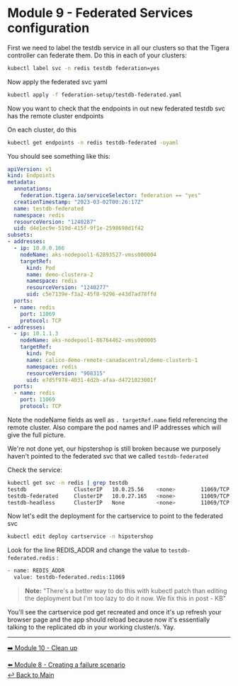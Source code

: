 # Module 9 - Federated Services configuration

First we need to label the testdb service in all our clusters so that the Tigera controller can federate them. Do this in each of your clusters:

```bash
kubectl label svc -n redis testdb federation=yes
```

Now apply the federated svc yaml

```bash
kubectl apply -f federation-setup/testdb-federated.yaml
```

Now you want to check that the endpoints in out new federated testdb svc has the remote cluster endpoints

On each cluster, do this

```bash
kubectl get endpoints -n redis testdb-federated -oyaml
```

You should see something like this:

```yaml
apiVersion: v1
kind: Endpoints
metadata:
  annotations:
    federation.tigera.io/serviceSelector: federation == "yes"
  creationTimestamp: "2023-03-02T00:26:17Z"
  name: testdb-federated
  namespace: redis
  resourceVersion: "1240287"
  uid: d4e1ec9e-519d-415f-9f1e-2598698d1f42
subsets:
- addresses:
  - ip: 10.0.0.166
    nodeName: aks-nodepool1-62893527-vmss000004
    targetRef:
      kind: Pod
      name: demo-clustera-2
      namespace: redis
      resourceVersion: "1240277"
      uid: c5e7139e-f3a2-45f8-9296-e43d7ad78ffd
  ports:
  - name: redis
    port: 11069
    protocol: TCP
- addresses:
  - ip: 10.1.1.3
    nodeName: aks-nodepool1-86764462-vmss000005
    targetRef:
      kind: Pod
      name: calico-demo-remote-canadacentral/demo-clusterb-1
      namespace: redis
      resourceVersion: "908315"
      uid: e7d5f978-4031-4d2b-afaa-d4721023001f
  ports:
  - name: redis
    port: 11069
    protocol: TCP
```
Note the nodeName fields as well as ```. targetRef.name``` field referencing the remote cluster. Also compare the pod names and IP addresses which will give the full picture.

We're not done yet, our hipstershop is still broken because we purposely haven't pointed to the federated svc that we called ```testdb-federated```

Check the service:

```bash
kubectl get svc -n redis | grep testdb                    
testdb               ClusterIP   10.0.25.56    <none>        11069/TCP           2d12h
testdb-federated     ClusterIP   10.0.27.165   <none>        11069/TCP           8h
testdb-headless      ClusterIP   None          <none>        11069/TCP           2d12h
```

Now let's edit the deployment for the cartservice to point to the federated svc

```bash
kubectl edit deploy cartservice -n hipstershop
```

Look for the line REDIS_ADDR and change the value to ```testdb-federated.redis``` :

```bash
- name: REDIS_ADDR
  value: testdb-federated.redis:11069
```

>**Note:** "There's a better way to do this with kubectl patch than editing the deployment but I'm too lazy to do it now. We fix this in post - KB"

You'll see the cartservice pod get recreated and once it's up refresh your browser page and the app should reload because now it's essentially talking to the replicated db in your working cluster/s. Yay.


---

[:arrow_right: Module 10 - Clean up](/modules/module-10-clean-up.md)    <br>

[:arrow_left:  Module 8 - Creating a failure scenario](/modules/module-08-failure-scenario.md)  
[:leftwards_arrow_with_hook: Back to Main](/README.md)